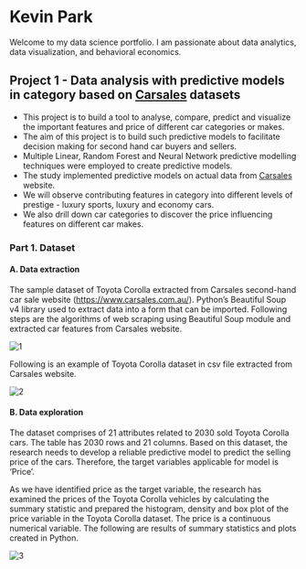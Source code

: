 # Kevin Park          
Welcome to my data science portfolio. I am passionate about data analytics, data visualization, and behavioral economics.

## Project 1 - Data analysis with predictive models in category based on [Carsales](https://www.carsales.com.au) datasets

* This project is to build a tool to analyse, compare, predict and visualize the important features and price of different car categories or makes.
* The aim of this project is to build such predictive models to facilitate decision making for second hand car buyers and sellers.
* Multiple Linear, Random Forest and Neural Network predictive modelling techniques were employed to create predictive models.
* The study implemented predictive models on actual data from [Carsales](https://www.carsales.com.au) website.
* We will observe contributing features in category into different levels of prestige - luxury sports, luxury and economy cars.
* We also drill down car categories to discover the price influencing features on different car makes.

### Part 1. Dataset

#### A. Data extraction

The sample dataset of Toyota Corolla extracted from Carsales second-hand car sale website (https://www.carsales.com.au/).  Python’s Beautiful Soup v4 library used to extract data into a form that can be imported. Following steps are the algorithms of web scraping using Beautiful Soup module and extracted car features from Carsales website. 

![1](https://user-images.githubusercontent.com/32251175/160815871-c6367950-716f-4555-ada2-23d1bc7b30dd.PNG)

Following is an example of Toyota Corolla dataset in csv file extracted from Carsales website.

![2](https://user-images.githubusercontent.com/32251175/160815884-83753e3f-022a-46d5-ae8a-5e5dbcb2e96e.PNG)

#### B. Data exploration

The dataset comprises of 21 attributes related to 2030 sold Toyota Corolla cars. The table has 2030 rows and 21 columns. Based on this dataset, the research needs to develop a reliable predictive model to predict the selling price of the cars. Therefore, the target variables applicable for model is ‘Price’.

As we have identified price as the target variable, the research has examined the prices of the Toyota Corolla vehicles by calculating the summary statistic and prepared the histogram, density and box plot of the price variable in the Toyota Corolla dataset. The price is a continuous numerical variable. The following are results of summary statistics and plots created in Python.

![3](https://user-images.githubusercontent.com/32251175/160816089-f25690f1-1691-4fda-96ea-62aebbd8c2e0.PNG)
